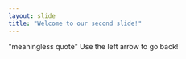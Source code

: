 ```yaml
---
layout: slide
title: "Welcome to our second slide!"
---
```

"meaningless quote"
Use the left arrow to go back!
